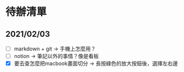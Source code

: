 # 待辦清單
## 2021/02/03
+ [ ] markdown + git -> 手機上怎麼用？
+ [ ] notion -> 筆記以外的事情？像是看板
+ [X] 要去查怎麼把macbook畫面切分
	-> 長按綠色的放大按鈕後，選擇左右邊
